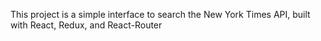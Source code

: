 This project is a simple interface to search the New York Times API, built with React, Redux, and React-Router 

